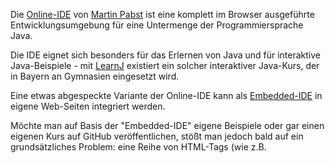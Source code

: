 Die [Online-IDE](https://github.com/martin-pabst/Online-IDE) von [Martin Pabst](https://github.com/martin-pabst) ist eine komplett im Browser ausgeführte Entwicklungsumgebung für eine Untermenge der Programmiersprache Java.

Die IDE eignet sich besonders für das Erlernen von Java und für interaktive Java-Beispiele - mit [LearnJ](https://www.learnj.de/doku.php) existiert ein solcher interaktiver Java-Kurs, der in Bayern an Gymnasien eingesetzt wird.

Eine etwas abgespeckte Variante der Online-IDE kann als [Embedded-IDE](https://github.com/martin-pabst/Online-IDE#2-embedded-ide) in eigene Web-Seiten integriert werden.

Möchte man auf Basis der "Embedded-IDE" eigene Beispiele oder gar einen eigenen Kurs auf GitHub veröffentlichen, stößt man jedoch bald auf ein grundsätzliches Problem: eine Reihe von HTML-Tags (wie z.B. <script> oder <iframe>) werden in Markdown-Dateien (wie z.B. README.md) nicht unterstützt und stattdessen wie normaler Text behandelt.

Die "offizielle" (und damit vermutlich dauerhaft unterstützte) Abhilfe ist der Umstieg auf [GitHub Pages](https://pages.github.com/). Zwar werden derartige Seiten ebenfalls aus Markdown-Dateien gespeist, allerdings findet zunächst eine Konvertierung nach HTML statt, die u.a. auch <iframe>-Elemente zulässt - und genau auf solchen <iframe>-Elementen basiert diese Anleitung.

## Beispiel ##
  
Hier können Sie sehen, wie das Ergebnis am Ende aussieht:
  
<iframe src="Template.html" style="width:620px; height:480px; overflow:hidden"></iframe>
  
Sollten Sie sich gerade die README-Datei in desem Repository ansehen, werden Sie nur einen Text der Form
  
```
<iframe src="Template.html" style="width:620px; height:480px; overflow:hidden"></iframe>
```
  
vorfinden - in diesem Fall wechseln Sie bitte auf die [zugehörige GitHub Page](https://rozek.github.io/online-ide-within-github-pages/), dort werden Sie die tatsächliche "Embedded-IDE" sehen und auch mit ihr arbeiten können.
  
## Integration in eigene Repositories ##
  


